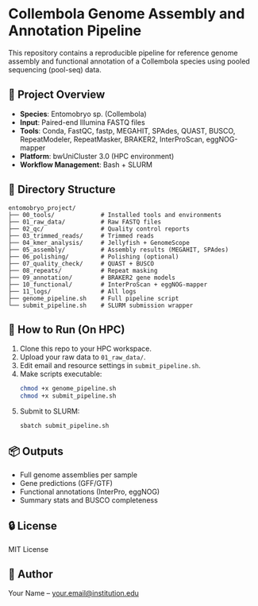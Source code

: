 # Collembola Genome Assembly and Annotation Pipeline

This repository contains a reproducible pipeline for reference genome assembly and functional annotation of a Collembola species using pooled sequencing (pool-seq) data.

## 🧬 Project Overview

- **Species**: Entomobryo sp. (Collembola)
- **Input**: Paired-end Illumina FASTQ files
- **Tools**: Conda, FastQC, fastp, MEGAHIT, SPAdes, QUAST, BUSCO, RepeatModeler, RepeatMasker, BRAKER2, InterProScan, eggNOG-mapper
- **Platform**: bwUniCluster 3.0 (HPC environment)
- **Workflow Management**: Bash + SLURM

## 📁 Directory Structure

```
entomobryo_project/
├── 00_tools/             # Installed tools and environments
├── 01_raw_data/          # Raw FASTQ files
├── 02_qc/                # Quality control reports
├── 03_trimmed_reads/     # Trimmed reads
├── 04_kmer_analysis/     # Jellyfish + GenomeScope
├── 05_assembly/          # Assembly results (MEGAHIT, SPAdes)
├── 06_polishing/         # Polishing (optional)
├── 07_quality_check/     # QUAST + BUSCO
├── 08_repeats/           # Repeat masking
├── 09_annotation/        # BRAKER2 gene models
├── 10_functional/        # InterProScan + eggNOG-mapper
├── 11_logs/              # All logs
├── genome_pipeline.sh    # Full pipeline script
└── submit_pipeline.sh    # SLURM submission wrapper
```

## 🚀 How to Run (On HPC)

1. Clone this repo to your HPC workspace.
2. Upload your raw data to `01_raw_data/`.
3. Edit email and resource settings in `submit_pipeline.sh`.
4. Make scripts executable:
    ```bash
    chmod +x genome_pipeline.sh
    chmod +x submit_pipeline.sh
    ```
5. Submit to SLURM:
    ```bash
    sbatch submit_pipeline.sh
    ```

## 📦 Outputs

- Full genome assemblies per sample
- Gene predictions (GFF/GTF)
- Functional annotations (InterPro, eggNOG)
- Summary stats and BUSCO completeness

## 🔒 License

MIT License

## 👤 Author

Your Name – your.email@institution.edu
